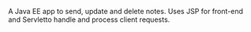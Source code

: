 A Java EE app to send, update and delete notes. Uses JSP for front-end and Servletto handle and process client requests.
